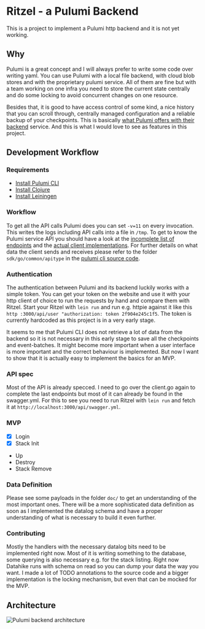 # Ritzel - a Pulumi Backend

This is a project to implement a Pulumi http backend and it is not yet working.

## Why

Pulumi is a great concept and I will always prefer to write some code over writing yaml.  You can use Pulumi with a local file backend, with cloud blob stores and with the proprietary pulumi service. All of them are fine but with a team working on one infra you need to store the current state centrally and do some locking to avoid concurrent changes on one resource.

Besides that, it is good to have access control of some kind, a nice history that you can scroll through, centrally managed configuration and a reliable backup of your checkpoints. This is basically [what Pulumi offers with their backend](https://www.pulumi.com/docs/intro/concepts/state/#pulumi-service-backend-features) service. And this is what I would love to see as features in this project.

## Development Workflow

### Requirements

- [Install Pulumi CLI](https://www.pulumi.com/docs/get-started/install/)
- [Install Clojure](https://clojure.org/guides/getting_started)
- [Install Leiningen](https://leiningen.org/#install)

### Workflow

To get all the API calls Pulumi does you can set `-v=11` on every invocation. This writes the logs including API calls into a file in `/tmp`. To get to know the Pulumi service API you should have a look at the [incomplete list of endpoints](https://github.com/pulumi/pulumi/blob/master/pkg/backend/httpstate/client/api_endpoints.go) and the [actual client implementations](https://github.com/pulumi/pulumi/blob/master/pkg/backend/httpstate/client/client.go). For further details on what data the client sends and receives please refer to the folder `sdk/go/common/apitype` in the [pulumi cli source code](https://github.com/pulumi/pulumi/tree/master/sdk/go/common/apitype).

### Authentication

The authentication between Pulumi and its backend luckily works with a simple token. You can get your token on the website and use it with your http client of choice to run the requests by hand and compare them with Ritzel. Start your Ritzel with `lein run` and run e.g. httpie against it like this `http :3000/api/user "authorization: token 2f904e245c1f5`. The token is currently hardcoded as this project is in a very early stage.

It seems to me that Pulumi CLI does not retrieve a lot of data from the backend so it is not necessary in this early stage to save all the checkpoints and event-batches. It might become more important when a user interface is more important and the correct behaviour is implemented. But now I want to show that it is actually easy to implement the basics for an MVP.

### API spec

Most of the API is already specced. I need to go over the client.go again to complete the last endpoints but most of it can already be found in the swagger.yml. For this to see you need to run Ritzel with `lein run` and fetch it at `http://localhost:3000/api/swagger.yml`.

### MVP

- [x] Login
- [x] Stack Init
- Up
- Destroy
- Stack Remove

### Data Definition

Please see some payloads in the folder `doc/` to get an understanding of the most important ones. There will be a more sophisticated data definition as soon as I implemented the datalog schema and have a proper understanding of what is necessary to build it even further.

### Contributing

Mostly the handlers with the necessary datalog bits need to be implemented right now. Most of it is writing something to the database, some querying is also necessary e.g. for the stack listing. Right now Datahike runs with schema on read so you can dump your data the way you want. I made a lot of TODO annotations to the source code and a bigger implementation is the locking mechanism, but even that can be mocked for the MVP.

## Architecture

![Pulumi backend architecture](https://www.pulumi.com/images/docs/reference/state_saas.png)
